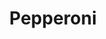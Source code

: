 ---
title: "Pepperoni"
description: 
price_s: "8"
price_l: "10"
price_lg: ""
weight: "4"
hidden: true
---